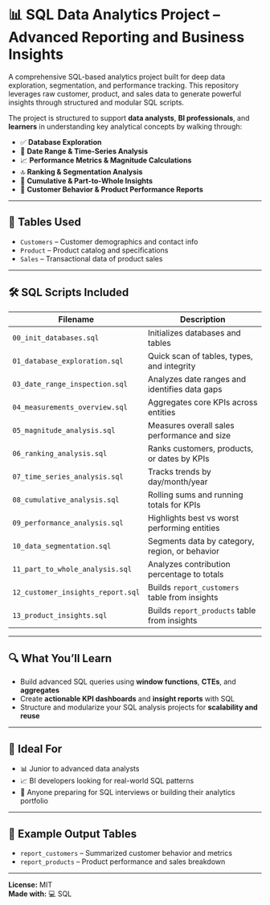 # 📊 SQL Data Analytics Project – Advanced Reporting and Business Insights

A comprehensive SQL-based analytics project built for deep data exploration, segmentation, and performance tracking. This repository leverages raw customer, product, and sales data to generate powerful insights through structured and modular SQL scripts.

The project is structured to support **data analysts**, **BI professionals**, and **learners** in understanding key analytical concepts by walking through:

- ✅ **Database Exploration**
- 📅 **Date Range & Time-Series Analysis**
- 📈 **Performance Metrics & Magnitude Calculations**
- 🔝 **Ranking & Segmentation Analysis**
- 🎯 **Cumulative & Part-to-Whole Insights**
- 👥 **Customer Behavior & Product Performance Reports**

---

## 🧩 Tables Used

- `Customers` – Customer demographics and contact info  
- `Product` – Product catalog and specifications  
- `Sales` – Transactional data of product sales  

---

## 🛠️ SQL Scripts Included

| Filename                         | Description                                      |
|----------------------------------|--------------------------------------------------|
| `00_init_databases.sql`          | Initializes databases and tables                 |
| `01_database_exploration.sql`    | Quick scan of tables, types, and integrity       |
| `03_date_range_inspection.sql`   | Analyzes date ranges and identifies data gaps    |
| `04_measurements_overview.sql`   | Aggregates core KPIs across entities             |
| `05_magnitude_analysis.sql`      | Measures overall sales performance and size      |
| `06_ranking_analysis.sql`        | Ranks customers, products, or dates by KPIs      |
| `07_time_series_analysis.sql`    | Tracks trends by day/month/year                  |
| `08_cumulative_analysis.sql`     | Rolling sums and running totals for KPIs         |
| `09_performance_analysis.sql`    | Highlights best vs worst performing entities     |
| `10_data_segmentation.sql`       | Segments data by category, region, or behavior   |
| `11_part_to_whole_analysis.sql`  | Analyzes contribution percentage to totals       |
| `12_customer_insights_report.sql`| Builds `report_customers` table from insights    |
| `13_product_insights.sql`        | Builds `report_products` table from insights     |

---

## 🔍 What You’ll Learn

- Build advanced SQL queries using **window functions**, **CTEs**, and **aggregates**
- Create **actionable KPI dashboards** and **insight reports** with SQL
- Structure and modularize your SQL analysis projects for **scalability and reuse**

---

## 🚀 Ideal For

- 📊 Junior to advanced data analysts  
- 📈 BI developers looking for real-world SQL patterns  
- 🧠 Anyone preparing for SQL interviews or building their analytics portfolio

---

## 📁 Example Output Tables

- `report_customers` – Summarized customer behavior and metrics  
- `report_products` – Product performance and sales breakdown  

---

**License:** MIT  
**Made with:** 💻 SQL  
